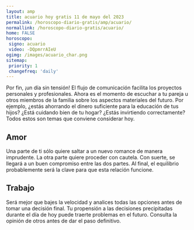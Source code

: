 ```yaml
---
layout: amp
title: acuario hoy gratis 11 de mayo del 2023 
permalink: /horoscopo-diario-gratis/amp/acuario/
normallink: /horoscopo-diario-gratis/acuario/
home: FALSE
horoscopo:
 signo: acuario
 video: -DQpmrrAIeU
ogimg: /images/acuario_char.png
sitemap:
 priority: 1
 changefreq: 'daily'
---
```



Por fin, ¡un día sin tensión! El flujo de comunicación facilita los proyectos personales y profesionales. Ahora es el momento de escuchar a tu pareja u otros miembros de la familia sobre los aspectos materiales del futuro. Por ejemplo, ¿estás ahorrando el dinero suficiente para la educación de tus hijos? ¿Está cuidando bien de tu hogar? ¿Estás invirtiendo correctamente? Todos estos son temas que conviene considerar hoy.

## Amor

Una parte de ti sólo quiere saltar a un nuevo romance de manera imprudente. La otra parte quiere proceder con cautela. Con suerte, se llegará a un buen compromiso entre las dos partes. Al final, el equilibrio probablemente será la clave para que esta relación funcione.

## Trabajo

Será mejor que bajes la velocidad y analices todas las opciones antes de tomar una decisión final. Tu propensión a las decisiones precipitadas durante el día de hoy puede traerte problemas en el futuro. Consulta la opinión de otros antes de dar el paso definitivo.